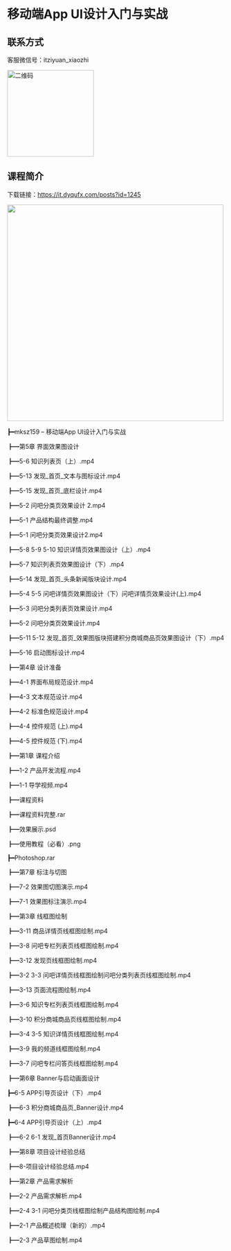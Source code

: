 # 移动端App UI设计入门与实战

## 联系方式

客服微信号：itziyuan_xiaozhi

<img src="https://ziyuanyun.oss-cn-guangzhou.aliyuncs.com/common/20240614073449/666b82192834a.jpg" width="200" height="200" alt="二维码">

## 课程简介

下载链接：https://it.dyqufx.com/posts?id=1245

<img src="https://ziyuanyun.oss-cn-guangzhou.aliyuncs.com/yun/20240515153646/6644660ebc1c4.jpg" width="500" alt="">

  ┣━mksz159 &#8211; 移动端App UI设计入门与实战

 ┣━第5章 界面效果图设计

 ┣━5-6 知识列表页（上）.mp4

 ┣━5-13 发现_首页_文本与图标设计.mp4

 ┣━5-15 发现_首页_底栏设计.mp4

 ┣━5-2 问吧分类页效果设计 2.mp4

 ┣━5-1 产品结构最终调整.mp4

 ┣━5-1 问吧分类页效果设计2.mp4

 ┣━5-8 5-9 5-10 知识详情页效果图设计（上）.mp4

 ┣━5-7 知识列表页效果图设计（下）.mp4

 ┣━5-14 发现_首页_头条新闻版块设计.mp4

 ┣━5-4 5-5 问吧详情页效果图设计（下）问吧详情页效果设计(上).mp4

 ┣━5-3 问吧分类列表页效果设计.mp4

 ┣━5-2 问吧分类页效果设计.mp4

 ┣━5-11 5-12 发现_首页_效果图版块搭建积分商城商品页效果图设计（下）.mp4

 ┣━5-16 启动图标设计.mp4

 ┣━第4章 设计准备

 ┣━4-1 界面布局规范设计.mp4

 ┣━4-3 文本规范设计.mp4

 ┣━4-2 标准色规范设计.mp4

 ┣━4-4 控件规范 (上).mp4

 ┣━4-5 控件规范 (下).mp4

 ┣━第1章 课程介绍

 ┣━1-2 产品开发流程.mp4

 ┣━1-1 导学视频.mp4

 ┣━课程资料

 ┣━课程资料完整.rar

 ┣━效果展示.psd

 ┣━使用教程（必看）.png

 ┣━Photoshop.rar

 ┣━第7章 标注与切图

 ┣━7-2 效果图切图演示.mp4

 ┣━7-1 效果图标注演示.mp4

 ┣━第3章 线框图绘制

 ┣━3-11 商品详情页线框图绘制.mp4

 ┣━3-8 问吧专栏列表页线框图绘制.mp4

 ┣━3-12 发现页线框图绘制.mp4

 ┣━3-2 3-3 问吧详情页线框图绘制问吧分类列表页线框图绘制.mp4

 ┣━3-13 页面流程图绘制.mp4

 ┣━3-6 知识专栏列表页线框图绘制.mp4

 ┣━3-10 积分商城商品页线框图绘制.mp4

 ┣━3-4 3-5 知识详情页线框图绘制.mp4

 ┣━3-9 我的频道线框图绘制.mp4

 ┣━3-7 问吧专栏问答页线框图绘制.mp4

 ┣━第6章 Banner与启动画面设计

 ┣━6-5 APP引导页设计（下）.mp4

 ┣━6-3 积分商城商品页_Banner设计.mp4

 ┣━6-4 APP引导页设计（上）.mp4

 ┣━6-2 6-1 发现_首页Banner设计.mp4

 ┣━第8章 项目设计经验总结

 ┣━8-项目设计经验总结.mp4

 ┣━第2章 产品需求解析

 ┣━2-2 产品需求解析.mp4

 ┣━2-4 3-1 问吧分类页线框图绘制产品结构图绘制.mp4

 ┣━2-1 产品概述梳理（新的）.mp4

 ┣━2-3 产品草图绘制.mp4

  